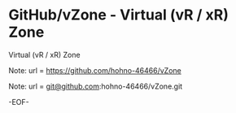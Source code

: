 # GitHub/vZone - Virtual (vR / xR) Zone

Virtual (vR / xR) Zone

Note:	url = https://github.com/hohno-46466/vZone

Note:	url = git@github.com:hohno-46466/vZone.git

-EOF-
